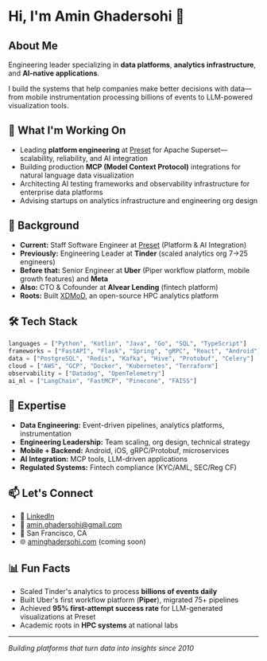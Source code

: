 # Hi, I'm Amin Ghadersohi 👋

## About Me
Engineering leader specializing in **data platforms**, **analytics infrastructure**, and **AI-native applications**.

I build the systems that help companies make better decisions with data—from mobile instrumentation processing billions of events to LLM-powered visualization tools.

## 🔭 What I'm Working On
- Leading **platform engineering** at [Preset](https://preset.io) for Apache Superset—scalability, reliability, and AI integration
- Building production **MCP (Model Context Protocol)** integrations for natural language data visualization
- Architecting AI testing frameworks and observability infrastructure for enterprise data platforms
- Advising startups on analytics infrastructure and engineering org design

## 💼 Background
- **Current:** Staff Software Engineer at [Preset](https://preset.io) (Platform & AI Integration)
- **Previously:** Engineering Leader at **Tinder** (scaled analytics org 7→25 engineers)
- **Before that:** Senior Engineer at **Uber** (Piper workflow platform, mobile growth features) and **Meta**
- **Also:** CTO & Cofounder at **Alvear Lending** (fintech platform)
- **Roots:** Built [XDMoD](https://github.com/ubccr/xdmod), an open-source HPC analytics platform

## 🛠️ Tech Stack
```python
languages = ["Python", "Kotlin", "Java", "Go", "SQL", "TypeScript"]
frameworks = ["FastAPI", "Flask", "Spring", "gRPC", "React", "Android"]
data = ["PostgreSQL", "Redis", "Kafka", "Hive", "Protobuf", "Celery"]
cloud = ["AWS", "GCP", "Docker", "Kubernetes", "Terraform"]
observability = ["Datadog", "OpenTelemetry"]
ai_ml = ["LangChain", "FastMCP", "Pinecone", "FAISS"]
```

## 🎯 Expertise
- **Data Engineering:** Event-driven pipelines, analytics platforms, instrumentation
- **Engineering Leadership:** Team scaling, org design, technical strategy
- **Mobile + Backend:** Android, iOS, gRPC/Protobuf, microservices
- **AI Integration:** MCP tools, LLM-driven applications
- **Regulated Systems:** Fintech compliance (KYC/AML, SEC/Reg CF)

## 📫 Let's Connect
- 💼 [LinkedIn](https://www.linkedin.com/in/amin-ghadersohi/)
- 📧 amin.ghadersohi@gmail.com
- 📍 San Francisco, CA
- 🌐 [aminghadersohi.com](https://aminghadersohi.com) (coming soon)

## 📊 Fun Facts
- Scaled Tinder's analytics to process **billions of events daily**
- Built Uber's first workflow platform (**Piper**), migrated 75+ pipelines
- Achieved **95% first-attempt success rate** for LLM-generated visualizations at Preset
- Academic roots in **HPC systems** at national labs

---

*Building platforms that turn data into insights since 2010*
